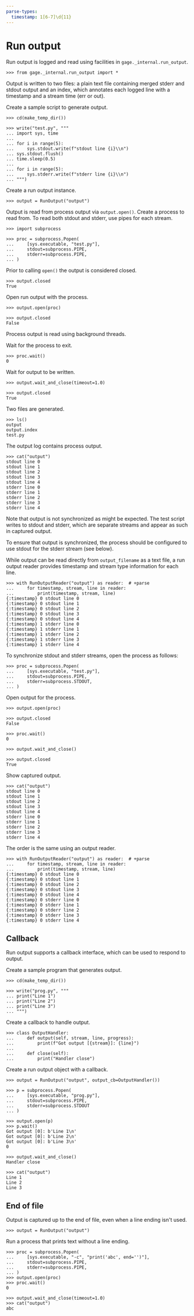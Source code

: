 ```yaml
---
parse-types:
  timestamp: 1[6-7]\d{11}
---
```


# Run output

Run output is logged and read using facilities in
`gage._internal.run_output`.

    >>> from gage._internal.run_output import *

Output is written to two files: a plain text file containing merged
stderr and stdout output and an index, which annotates each logged line
with a timestamp and a stream time (err or out).

Create a sample script to generate output.

    >>> cd(make_temp_dir())

    >>> write("test.py", """
    ... import sys, time
    ...
    ... for i in range(5):
    ...     sys.stdout.write(f"stdout line {i}\\n")
    ... sys.stdout.flush()
    ... time.sleep(0.5)
    ...
    ... for i in range(5):
    ...     sys.stderr.write(f"stderr line {i}\\n")
    ... """)

Create a run output instance.

    >>> output = RunOutput("output")

Output is read from process output via `output.open()`. Create a process
to read from. To read both stdout and stderr, use pipes for each stream.

    >>> import subprocess

    >>> proc = subprocess.Popen(
    ...     [sys.executable, "test.py"],
    ...     stdout=subprocess.PIPE,
    ...     stderr=subprocess.PIPE,
    ... )

Prior to calling `open()` the output is considered closed.

    >>> output.closed
    True

Open run output with the process.

    >>> output.open(proc)

    >>> output.closed
    False

Process output is read using background threads.

Wait for the process to exit.

    >>> proc.wait()
    0

Wait for output to be written.

    >>> output.wait_and_close(timeout=1.0)

    >>> output.closed
    True

Two files are generated.

    >>> ls()
    output
    output.index
    test.py

The output log contains process output.

    >>> cat("output")
    stdout line 0
    stdout line 1
    stdout line 2
    stdout line 3
    stdout line 4
    stderr line 0
    stderr line 1
    stderr line 2
    stderr line 3
    stderr line 4

Note that output is not synchronized as might be expected. The test
script writes to stdout and stderr, which are separate streams and
appear as such in captured output.

To ensure that output is synchronized, the process should be configured
to use stdout for the stderr stream (see below).

While output can be read directly from `output_filename` as a text file,
a run output reader provides timestamp and stream type information for
each line.

    >>> with RunOutputReader("output") as reader:  # +parse
    ...     for timestamp, stream, line in reader:
    ...         print(timestamp, stream, line)
    {:timestamp} 0 stdout line 0
    {:timestamp} 0 stdout line 1
    {:timestamp} 0 stdout line 2
    {:timestamp} 0 stdout line 3
    {:timestamp} 0 stdout line 4
    {:timestamp} 1 stderr line 0
    {:timestamp} 1 stderr line 1
    {:timestamp} 1 stderr line 2
    {:timestamp} 1 stderr line 3
    {:timestamp} 1 stderr line 4

To synchronize stdout and stderr streams, open the process as follows:

    >>> proc = subprocess.Popen(
    ...     [sys.executable, "test.py"],
    ...     stdout=subprocess.PIPE,
    ...     stderr=subprocess.STDOUT,
    ... )

Open output for the process.

    >>> output.open(proc)

    >>> output.closed
    False

    >>> proc.wait()
    0

    >>> output.wait_and_close()

    >>> output.closed
    True

Show captured output.

    >>> cat("output")
    stdout line 0
    stdout line 1
    stdout line 2
    stdout line 3
    stdout line 4
    stderr line 0
    stderr line 1
    stderr line 2
    stderr line 3
    stderr line 4

The order is the same using an output reader.

    >>> with RunOutputReader("output") as reader:  # +parse
    ...     for timestamp, stream, line in reader:
    ...         print(timestamp, stream, line)
    {:timestamp} 0 stdout line 0
    {:timestamp} 0 stdout line 1
    {:timestamp} 0 stdout line 2
    {:timestamp} 0 stdout line 3
    {:timestamp} 0 stdout line 4
    {:timestamp} 0 stderr line 0
    {:timestamp} 0 stderr line 1
    {:timestamp} 0 stderr line 2
    {:timestamp} 0 stderr line 3
    {:timestamp} 0 stderr line 4

## Callback

Run output supports a callback interface, which can be used to respond
to output.

Create a sample program that generates output.

    >>> cd(make_temp_dir())

    >>> write("prog.py", """
    ... print("Line 1")
    ... print("Line 2")
    ... print("Line 3")
    ... """)

Create a callback to handle output.

    >>> class OutputHandler:
    ...     def output(self, stream, line, progress):
    ...         print(f"Got output [{stream}]: {line}")
    ...
    ...     def close(self):
    ...         print("Handler close")

Create a run output object with a callback.

    >>> output = RunOutput("output", output_cb=OutputHandler())

    >>> p = subprocess.Popen(
    ...     [sys.executable, "prog.py"],
    ...     stdout=subprocess.PIPE,
    ...     stderr=subprocess.STDOUT
    ... )

    >>> output.open(p)
    >>> p.wait()
    Got output [0]: b'Line 1\n'
    Got output [0]: b'Line 2\n'
    Got output [0]: b'Line 3\n'
    0

    >>> output.wait_and_close()
    Handler close

    >>> cat("output")
    Line 1
    Line 2
    Line 3

## End of file

Output is captured up to the end of file, even when a line ending isn't
used.

    >>> output = RunOutput("output")

Run a process that prints text without a line ending.

    >>> proc = subprocess.Popen(
    ...     [sys.executable, "-c", "print('abc', end='')"],
    ...     stdout=subprocess.PIPE,
    ...     stderr=subprocess.PIPE,
    ... )
    >>> output.open(proc)
    >>> proc.wait()
    0

    >>> output.wait_and_close(timeout=1.0)
    >>> cat("output")
    abc
